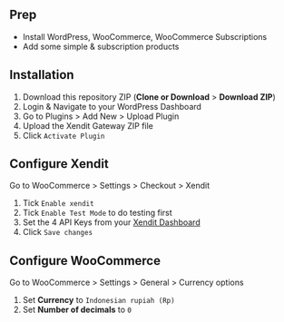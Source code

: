 ## Prep
- Install WordPress, WooCommerce, WooCommerce Subscriptions
- Add some simple & subscription products

## Installation
1. Download this repository ZIP (**Clone or Download** > **Download ZIP**)
1. Login & Navigate to your WordPress Dashboard
1. Go to Plugins > Add New > Upload Plugin
1. Upload the Xendit Gateway ZIP file
1. Click `Activate Plugin`

## Configure Xendit
Go to WooCommerce > Settings > Checkout > Xendit
1. Tick `Enable xendit`
1. Tick `Enable Test Mode` to do testing first
1. Set the 4 API Keys from your [Xendit Dashboard](https://dashboard.xendit.co/dashboard/settings/developer)
1. Click `Save changes`

## Configure WooCommerce
Go to WooCommerce > Settings > General > Currency options
1. Set **Currency** to `Indonesian rupiah (Rp)`
1. Set **Number of decimals** to `0`
